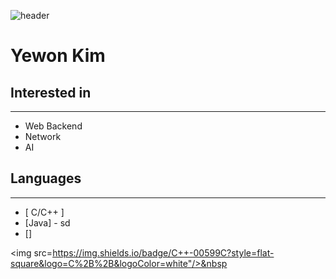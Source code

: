 ![header](https://capsule-render.vercel.app/api?type=rounded&color=gradient&text=%20@yewon918%20&height=300&fontSize=100)
# Yewon Kim

## Interested in
----
- Web Backend
- Network
- AI

## Languages
---
- [ C/C++ ]
- [Java] - sd
- []


<img src=https://img.shields.io/badge/C++-00599C?style=flat-square&logo=C%2B%2B&logoColor=white"/>&nbsp 

